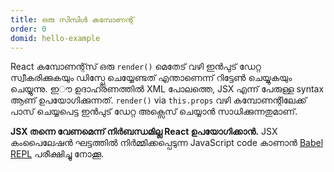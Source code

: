 ```yaml
---
title: ഒരു സിമ്പിള്‍ കമ്പോണന്റ്
order: 0
domid: hello-example
---
```


React കമ്പോണന്റ്സ് ഒരു `render()` മെതേട് വഴി ഇന്‍പു‍ട് ‍ഡേറ്റ സ്വീകരിക്കുകയും ‍‍‍‍ഡിസ്പ്ലേ ചെയ്യേണ്ടത് എന്താണെന്ന് റിട്ടേണ്‍ ചെയ്യുകയും ചെയ്യുന്നു. ഇൗ ഉദാഹരണത്തില്‍ XML പോലത്തെ, JSX എന്ന് പേരുള്ള syntax ആണ് ഉപയോഗിക്കുന്നത്. `render()` via `this.props` വഴി കമ്പോണന്റിലേക്ക് പാസ് ചെയ്യപെട്ട ഇന്‍പു‍ട് ‍ഡേറ്റ അക്സെസ് ചെയ്യാന്‍ സാധിക്കുന്നതുമാണ്. 

**JSX തന്നെ വേണമെന്ന് നിര്‍ബന്ധമില്ല React ഉപയോഗിക്കാന്‍.** JSX കംപൈലേഷന്‍ ഘട്ടത്തില്‍ നിര്‍മ്മിക്കപ്പെടുന്ന JavaScript code കാണാന്‍ [Babel REPL](babel://es5-syntax-example)  പരീക്ഷിച്ചു നോക്കൂ. 
